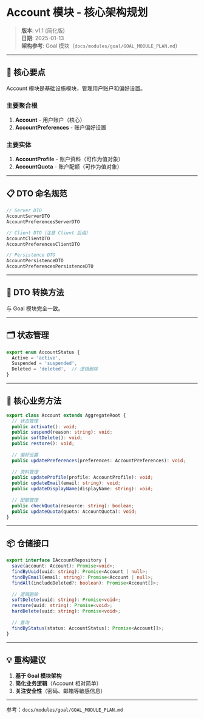 # Account 模块 - 核心架构规划

> **版本**: v1.1 (简化版)  
> **日期**: 2025-01-13  
> **架构参考**: Goal 模块（`docs/modules/goal/GOAL_MODULE_PLAN.md`）

---

## 🎯 核心要点

Account 模块是基础设施模块，管理用户账户和偏好设置。

### 主要聚合根
1. **Account** - 用户账户（核心）
2. **AccountPreferences** - 账户偏好设置

### 主要实体
1. **AccountProfile** - 账户资料（可作为值对象）
2. **AccountQuota** - 账户配额（可作为值对象）

---

## 📋 DTO 命名规范

```typescript
// Server DTO
AccountServerDTO
AccountPreferencesServerDTO

// Client DTO（注意 Client 后缀）
AccountClientDTO
AccountPreferencesClientDTO

// Persistence DTO
AccountPersistenceDTO
AccountPreferencesPersistenceDTO
```

---

## 🔄 DTO 转换方法

与 Goal 模块完全一致。

---

## 🗂️ 状态管理

```typescript
export enum AccountStatus {
  Active = 'active',
  Suspended = 'suspended',
  Deleted = 'deleted',  // 逻辑删除
}
```

---

## 🔑 核心业务方法

```typescript
export class Account extends AggregateRoot {
  // 状态管理
  public activate(): void;
  public suspend(reason: string): void;
  public softDelete(): void;
  public restore(): void;
  
  // 偏好设置
  public updatePreferences(preferences: AccountPreferences): void;
  
  // 资料管理
  public updateProfile(profile: AccountProfile): void;
  public updateEmail(email: string): void;
  public updateDisplayName(displayName: string): void;
  
  // 配额管理
  public checkQuota(resource: string): boolean;
  public updateQuota(quota: AccountQuota): void;
}
```

---

## 📦 仓储接口

```typescript
export interface IAccountRepository {
  save(account: Account): Promise<void>;
  findByUuid(uuid: string): Promise<Account | null>;
  findByEmail(email: string): Promise<Account | null>;
  findAll(includeDeleted?: boolean): Promise<Account[]>;
  
  // 逻辑删除
  softDelete(uuid: string): Promise<void>;
  restore(uuid: string): Promise<void>;
  hardDelete(uuid: string): Promise<void>;
  
  // 查询
  findByStatus(status: AccountStatus): Promise<Account[]>;
}
```

---

## 💡 重构建议

1. **基于 Goal 模块架构**
2. **简化业务逻辑**（Account 相对简单）
3. **关注安全性**（密码、邮箱等敏感信息）

---

参考：`docs/modules/goal/GOAL_MODULE_PLAN.md`
